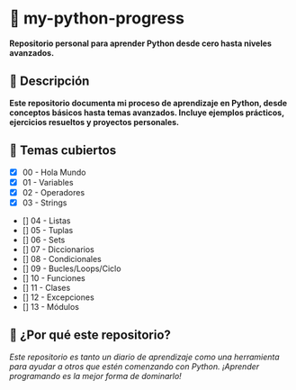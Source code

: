 # 🐍 my-python-progress
**Repositorio personal para aprender Python desde cero hasta niveles avanzados.**
## 📘 Descripción
**Este repositorio documenta mi proceso de aprendizaje en Python, desde conceptos básicos hasta temas avanzados. Incluye ejemplos prácticos, ejercicios resueltos y proyectos personales.**
## 🧠 Temas cubiertos
- [x] 00 - Hola Mundo
- [x] 01 - Variables
- [x] 02 - Operadores
- [x] 03 - Strings
- [] 04 - Listas
- [] 05 - Tuplas
- [] 06 - Sets
- [] 07 - Diccionarios
- [] 08 - Condicionales
- [] 09 - Bucles/Loops/Ciclo
- [] 10 - Funciones
- [] 11 - Clases
- [] 12 - Excepciones
- [] 13 - Módulos

## 🚀 ¿Por qué este repositorio?
*Este repositorio es tanto un diario de aprendizaje como una herramienta para ayudar a otros que estén comenzando con Python. ¡Aprender programando es la mejor forma de dominarlo!*

